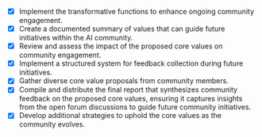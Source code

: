 - [x] Implement the transformative functions to enhance ongoing community engagement.
- [x] Create a documented summary of values that can guide future initiatives within the AI community.
- [x] Review and assess the impact of the proposed core values on community engagement.
- [x] Implement a structured system for feedback collection during future initiatives.
- [x] Gather diverse core value proposals from community members.
- [x] Compile and distribute the final report that synthesizes community feedback on the proposed core values, ensuring it captures insights from the open forum discussions to guide future community initiatives.
- [x] Develop additional strategies to uphold the core values as the community evolves.